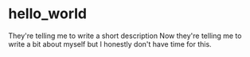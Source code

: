 # hello_world
They're telling me to write a short description
Now they're telling me to write a bit about myself but I honestly don't have time for this.

